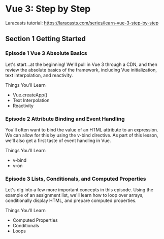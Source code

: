 # Vue 3: Step by Step

Laracasts tutorial: https://laracasts.com/series/learn-vue-3-step-by-step

## Section 1 Getting Started
### Episode 1 Vue 3 Absolute Basics

Let's start...at the beginning! We'll pull in Vue 3 through a CDN, and then review the absolute basics of the framework, including Vue initialization, text interpolation, and reactivity.

Things You'll Learn
- Vue.createApp()
- Text Interpolation
- Reactivity

### Episode 2 Attribute Binding and Event Handling

You'll often want to bind the value of an HTML attribute to an expression. We can allow for this by using the v-bind directive. As part of this lesson, we'll also get a first taste of event handling in Vue.

Things You'll Learn
- v-bind
- v-on

### Episode 3 Lists, Conditionals, and Computed Properties

Let's dig into a few more important concepts in this episode. Using the example of an assignment list, we'll learn how to loop over arrays, conditionally display HTML, and prepare computed properties.

Things You'll Learn
- Computed Properties
- Conditionals
- Loops

## 